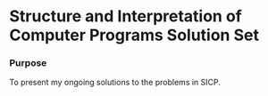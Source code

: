 Structure and Interpretation of Computer Programs Solution Set
==============================================================

### Purpose

To present my ongoing solutions to the problems in SICP.

